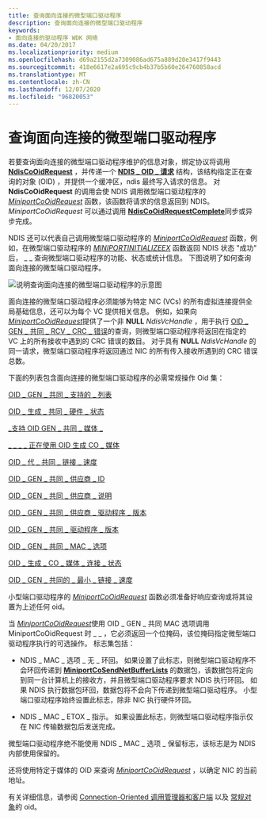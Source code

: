 ```yaml
---
title: 查询面向连接的微型端口驱动程序
description: 查询面向连接的微型端口驱动程序
keywords:
- 面向连接的驱动程序 WDK 网络
ms.date: 04/20/2017
ms.localizationpriority: medium
ms.openlocfilehash: d69a2155d2a7309086ad675a889d20e3417f9443
ms.sourcegitcommit: 418e6617e2a695c9cb4b37b5b60e264760858acd
ms.translationtype: MT
ms.contentlocale: zh-CN
ms.lasthandoff: 12/07/2020
ms.locfileid: "96820053"
---
```

# <a name="querying-a-connection-oriented-miniport-driver"></a>查询面向连接的微型端口驱动程序





若要查询面向连接的微型端口驱动程序维护的信息对象，绑定协议将调用 [**NdisCoOidRequest**](/windows-hardware/drivers/ddi/ndis/nf-ndis-ndiscooidrequest) ，并传递一个 [**NDIS \_ OID \_ 请求**](/windows-hardware/drivers/ddi/ndis/ns-ndis-_ndis_oid_request) 结构，该结构指定正在查询的对象 (OID) ，并提供一个缓冲区，ndis 最终写入请求的信息。 对 **NdisCoOidRequest** 的调用会使 NDIS 调用微型端口驱动程序的 [*MiniportCoOidRequest*](/windows-hardware/drivers/ddi/ndis/nc-ndis-miniport_co_oid_request) 函数，该函数将请求的信息返回到 NDIS。 *MiniportCoOidRequest* 可以通过调用 [**NdisCoOidRequestComplete**](/windows-hardware/drivers/ddi/ndis/nf-ndis-ndiscooidrequestcomplete)同步或异步完成。

NDIS 还可以代表自己调用微型端口驱动程序的 [*MiniportCoOidRequest*](/windows-hardware/drivers/ddi/ndis/nc-ndis-miniport_co_oid_request) 函数，例如，在微型端口驱动程序的 [*MINIPORTINITIALIZEEX*](/windows-hardware/drivers/ddi/ndis/nc-ndis-miniport_initialize) 函数返回 NDIS 状态 "成功" 后， \_ \_ 查询微型端口驱动程序的功能、状态或统计信息。 下图说明了如何查询面向连接的微型端口驱动程序。

![说明查询面向连接的微型端口驱动程序的示意图](images/fig5-3.png)

面向连接的微型端口驱动程序必须能够为特定 NIC (VCs) 的所有虚拟连接提供全局基础信息，还可以为每个 VC 提供相关信息。 例如，如果向 [*MiniportCoOidRequest*](/windows-hardware/drivers/ddi/ndis/nc-ndis-miniport_co_oid_request)提供了一个非 **NULL** *NdisVcHandle* ，用于执行 [OID \_ GEN \_ 共同 \_ RCV \_ CRC \_ 错误](./oid-gen-co-rcv-crc-error.md)的查询，则微型端口驱动程序将返回在指定的 VC 上的所有接收中遇到的 CRC 错误的数目。 对于具有 **NULL** *NdisVcHandle* 的同一请求，微型端口驱动程序将返回通过 NIC 的所有传入接收所遇到的 CRC 错误总数。

下面的列表包含面向连接的微型端口驱动程序的必需常规操作 Oid 集：

[OID \_ GEN \_ 共同 \_ 支持的 \_ 列表](./oid-gen-co-supported-list.md)

[OID \_ 生成 \_ 共同 \_ 硬件 \_ 状态](./oid-gen-co-hardware-status.md)

[\_支持 OID GEN \_ 共同 \_ 媒体 \_](./oid-gen-co-media-supported.md)

[\_ \_ \_ \_ 正在使用 OID 生成 CO \_ 媒体](./oid-gen-co-media-in-use.md)

[OID \_ 代 \_ 共同 \_ 链接 \_ 速度](./oid-gen-co-link-speed.md)

[OID \_ GEN \_ 共同 \_ 供应商 \_ ID](./oid-gen-co-vendor-id.md)

[OID \_ GEN \_ 共同 \_ 供应商 \_ 说明](./oid-gen-co-vendor-description.md)

[OID \_ GEN \_ 共同 \_ 供应商 \_ 驱动程序 \_ 版本](./oid-gen-co-vendor-driver-version.md)

[OID \_ GEN \_ 共同 \_ 驱动程序 \_ 版本](./oid-gen-co-driver-version.md)

[OID \_ GEN \_ 共同 \_ MAC \_ 选项](./oid-gen-co-mac-options.md)

[OID \_ 生成 \_ CO \_ 媒体 \_ 连接 \_ 状态](./oid-gen-co-media-connect-status.md)

[OID \_ GEN \_ 共同的 \_ 最小 \_ 链接 \_ 速度](./oid-gen-co-minimum-link-speed.md)

小型端口驱动程序的 [*MiniportCoOidRequest*](/windows-hardware/drivers/ddi/ndis/nc-ndis-miniport_co_oid_request) 函数必须准备好响应查询或将其设置为上述任何 oid。

当 [*MiniportCoOidRequest*](/windows-hardware/drivers/ddi/ndis/nc-ndis-miniport_co_oid_request)使用 OID \_ GEN \_ 共同 MAC 选项调用 MiniportCoOidRequest 时 \_ \_ ，它必须返回一个位掩码，该位掩码指定微型端口驱动程序执行的可选操作。 标志集包括：

-   NDIS \_ MAC \_ 选项 \_ 无 \_ 环回。 如果设置了此标志，则微型端口驱动程序不会环回传递到 [**MiniportCoSendNetBufferLists**](/windows-hardware/drivers/ddi/ndis/nc-ndis-miniport_co_send_net_buffer_lists) 的数据包，该数据包将定向到同一台计算机上的接收方，并且微型端口驱动程序要求 NDIS 执行环回。 如果 NDIS 执行数据包环回，数据包将不会向下传递到微型端口驱动程序。 小型端口驱动程序始终设置此标志，除非 NIC 执行硬件环回。

-   NDIS \_ MAC \_ ETOX \_ 指示。 如果设置此标志，则微型端口驱动程序指示仅在 NIC 传输数据包后发送完成。

微型端口驱动程序绝不能使用 NDIS \_ MAC \_ 选项 \_ 保留标志，该标志是为 NDIS 内部使用保留的。

还将使用特定于媒体的 OID 来查询 [*MiniportCoOidRequest*](/windows-hardware/drivers/ddi/ndis/nc-ndis-miniport_co_oid_request) ，以确定 NIC 的当前地址。

有关详细信息，请参阅 [Connection-Oriented 调用管理器和客户端](./oids-for-connection-oriented-call-managers-and-clients.md) 以及 [常规对象](/previous-versions/windows/hardware/network/ff546510(v=vs.85))的 oid。

 

